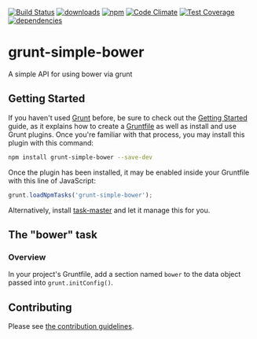 [![Build Status](https://travis-ci.org/tandrewnichols/grunt-simple-bower.png)](https://travis-ci.org/tandrewnichols/grunt-simple-bower) [![downloads](http://img.shields.io/npm/dm/grunt-simple-bower.svg)](https://npmjs.org/package/grunt-simple-bower) [![npm](http://img.shields.io/npm/v/grunt-simple-bower.svg)](https://npmjs.org/package/grunt-simple-bower) [![Code Climate](https://codeclimate.com/github/tandrewnichols/grunt-simple-bower/badges/gpa.svg)](https://codeclimate.com/github/tandrewnichols/grunt-simple-bower) [![Test Coverage](https://codeclimate.com/github/tandrewnichols/grunt-simple-bower/badges/coverage.svg)](https://codeclimate.com/github/tandrewnichols/grunt-simple-bower) [![dependencies](https://david-dm.org/tandrewnichols/grunt-simple-bower.png)](https://david-dm.org/tandrewnichols/grunt-simple-bower)

# grunt-simple-bower

A simple API for using bower via grunt

## Getting Started

If you haven't used [Grunt](http://gruntjs.com/) before, be sure to check out the [Getting Started](http://gruntjs.com/getting-started) guide, as it explains how to create a [Gruntfile](http://gruntjs.com/sample-gruntfile) as well as install and use Grunt plugins. Once you're familiar with that process, you may install this plugin with this command:

```bash
npm install grunt-simple-bower --save-dev
```

Once the plugin has been installed, it may be enabled inside your Gruntfile with this line of JavaScript:

```javascript
grunt.loadNpmTasks('grunt-simple-bower');
```

Alternatively, install [task-master](http://github.com/tandrewnichols/task-master) and let it manage this for you.

## The "bower" task

### Overview

In your project's Gruntfile, add a section named `bower` to the data object passed into `grunt.initConfig()`.


## Contributing

Please see [the contribution guidelines](CONTRIBUTING.md).
